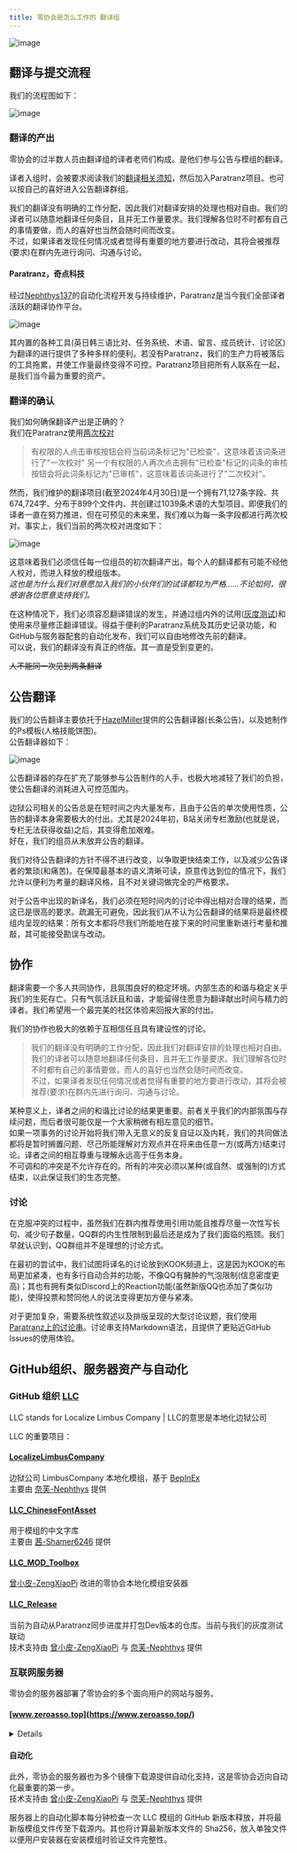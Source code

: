 ```yaml
---
title: 零协会是怎么工作的 翻译组
---
```


![image](/img/workflow/zhmb.png)

## 翻译与提交流程

我们的流程图如下：

![image](/img/page/Snipaste_2023-06-22_21-15-45.png)

### 翻译的产出

零协会的过半数人员由翻译组的译者老师们构成。是他们参与公告与模组的翻译。

译者入组时，会被要求阅读我们的[翻译相关须知](https://www.zeroasso.top/docs/category/%E5%85%B3%E4%BA%8E%E6%B1%89%E5%8C%96)，然后加入Paratranz项目。也可以按自己的喜好进入公告翻译群组。

我们的翻译没有明确的工作分配，因此我们对翻译安排的处理也相对自由。我们的译者可以随意地翻译任何条目，且并无工作量要求。我们理解各位时不时都有自己的事情要做，而人的喜好也当然会随时间而改变。  
不过，如果译者发现任何情况或者觉得有重要的地方要进行改动，其将会被推荐(要求)在群内先进行询问、沟通与讨论。

#### Paratranz，奇点科技

经过[Nephthys137](https://github.com/Nephthys137)的自动化流程开发与持续维护，Paratranz是当今我们全部译者活跃的翻译协作平台。

![image](/img/workflow/useofprz.png)

其内置的各种工具(英日韩三语比对、任务系统、术语、留言、成员统计、讨论区)为翻译的进行提供了多种多样的便利。若没有Paratranz，我们的生产力将被落后的工具拖累，并使工作量最终变得不可控。Paratranz项目把所有人联系在一起，是我们当今最为重要的资产。

### 翻译的确认

我们如何确保翻译产出是正确的？  
我们在Paratranz使用[两次校对](https://www.zeroasso.top/docs/translate/Par#%E4%B8%A4%E6%AC%A1%E6%A0%A1%E5%AF%B9)

> 有权限的人点击审核按钮会将当前词条标记为"已检查"，这意味着该词条进行了"一次校对" 另一个有权限的人再次点击拥有"已检查"标记的词条的审核按钮会将此词条标记为"已审核"，这意味着该词条进行了"二次校对"。

然而，我们维护的翻译项目(截至2024年4月30日)是一个拥有71,127条字段、共674,724字、分布于899个文件内、共创建过1039条术语的大型项目。即便我们的译者一直在努力推进，但在可预见的未来里，我们难以为每一条字段都进行两次校对。事实上，我们当前的两次校对进度如下：

![image](/img/workflow/progress.png)

这意味着我们必须信任每一位组员的初次翻译产出。每个人的翻译都有可能不经他人校对，而进入释放的模组版本。  
*这也是为什么我们对意愿加入我们的小伙伴们的试译都较为严格……不论如何，很感谢各位愿意支持我们。*

在这种情况下，我们必须容忍翻译错误的发生，并通过组内外的试用\([灰度测试](https://www.zeroasso.top/docs/community/llcdev)\)和使用来尽量修正翻译错误。得益于便利的Paratranz系统及其历史记录功能，和GitHub与服务器配套的自动化发布，我们可以自由地修改先前的翻译。  
可以说，我们的翻译没有真正的终版。其一直是受到变更的。

~~人不能同一次见到两条翻译~~

## 公告翻译

我们的公告翻译主要依托于[HazelMiller](https://github.com/miracrimson)提供的公告翻译器(长条公告)，以及她制作的Ps模板(人格技能饼图)。  
公告翻译器如下：

![image](/img/workflow/announcetranslator2.png)

公告翻译器的存在扩充了能够参与公告制作的人手，也极大地减轻了我们的负担，使公告翻译的消耗进入可控范围内。

边狱公司相关的公告总是在短时间之内大量发布，且由于公告的单次使用性质，公告的翻译本身需要极大的付出。尤其是2024年初，B站关闭专栏激励(也就是说，专栏无法获得收益)之后，其变得愈加艰难。  
好在，我们的组员从未放弃公告的翻译。

我们对待公告翻译的方针不得不进行改变，以争取更快结束工作，以及减少公告译者的繁琐(和痛苦)。在保障最基本的语义清晰可读，原意传达到位的情况下，我们允许以便利为考量的翻译风格，且不对关键词做完全的严格要求。

对于公告中出现的新译名，我们必须在短时间内的讨论中得出相对合理的结果，而这已是很高的要求。疏漏无可避免，因此我们从不认为公告翻译的结果将是最终模组内呈现的结果：所有文本都将尽我们所能地在接下来的时间里重新进行考量和推敲，其可能接受勘误与改动。

## 协作

翻译需要一个多人共同协作，且氛围良好的稳定环境。内部生态的和谐与稳定关乎我们的生死存亡。只有气氛活跃且和谐，才能留得住愿意为翻译献出时间与精力的译者。我们希望用一个最完美的社区体验来回报大家的付出。

我们的协作也极大的依赖于互相信任且具有建设性的讨论。

> 我们的翻译没有明确的工作分配，因此我们对翻译安排的处理也相对自由。我们的译者可以随意地翻译任何条目，且并无工作量要求。我们理解各位时不时都有自己的事情要做，而人的喜好也当然会随时间而改变。  
> 不过，如果译者发现任何情况或者觉得有重要的地方要进行改动，其将会被推荐(要求)在群内先进行询问、沟通与讨论。

某种意义上，译者之间的和谐比讨论的结果更重要。前者关乎我们的内部氛围与存续问题，而后者很可能仅是一个大家稍微有相左意见的细节。  
如果一项事务的讨论开始将我们带入无意义的反复自证以及内耗，我们的共同做法都将是暂时搁置问题、尽己所能理解对方观点并在将来由任意一方(或两方)结束讨论。译者之间的相互尊重与理解永远高于任务本身。  
不可调和的冲突是不允许存在的。所有的冲突必须以某种(或自然、或强制的)方式结束，以此保证我们的生态完整。

### 讨论

在克服冲突的过程中，虽然我们在群内推荐使用引用功能且推荐尽量一次性写长句、减少句子数量，QQ群的内生性限制到最后还是成为了我们面临的瓶颈。我们早就认识到，QQ群组并不是理想的讨论方式。

在最初的尝试中，我们试图将译名的讨论放到KOOK频道上，这是因为KOOK的布局更加紧凑，也有多行自动合并的功能，不像QQ有臃肿的气泡限制(信息密度更高)；其也有拥有类似Discord上的Reaction功能(虽然新版QQ也添加了类似功能)，使得投票和赞同他人的说法变得更加方便与紧凑。

对于更加复杂，需要系统性叙述以及排版呈现的大型讨论议题，我们使用[Paratranz上的讨论串](https://paratranz.cn/projects/6860/issues)。讨论串支持Markdown语法，且提供了更贴近GitHub Issues的使用体验。

## GitHub组织、服务器资产与自动化

### GitHub 组织 [LLC](https://github.com/LocalizeLimbusCompany)

LLC stands for Localize Limbus Company | LLC的意思是本地化边狱公司

LLC 的重要项目：

#### [LocalizeLimbusCompany](https://github.com/LocalizeLimbusCompany/LocalizeLimbusCompany)

边狱公司 LimbusCompany 本地化模组，基于 [BepInEx](https://github.com/BepInEx/BepInEx)  
主要由 [奈芙-Nephthys](https://github.com/Nephthys137) 提供

#### [LLC_ChineseFontAsset](https://github.com/LocalizeLimbusCompany/LLC_ChineseFontAsset)

用于模组的中文字库  
主要由 [茜-Shamer6246](https://github.com/Shamer6246) 提供

#### [LLC\_MOD\_Toolbox](https://github.com/LocalizeLimbusCompany/LLC_MOD_Toolbox)

[曾小皮-ZengXiaoPi](https://github.com/ZengXiaoPi) 改进的零协会本地化模组安装器

#### [LLC\_Release](https://github.com/LocalizeLimbusCompany/LLC_Release)

当前为自动从Paratranz同步进度并打包Dev版本的仓库。当前与我们的灰度测试联动  
技术支持由 [曾小皮-ZengXiaoPi](https://github.com/ZengXiaoPi) 与 [奈芙-Nephthys](https://github.com/Nephthys137) 提供

### 互联网服务器

零协会的服务器部署了零协会的多个面向用户的网站与服务。  

#### [www.zeroasso.top](https://www.zeroasso.top/)

<details>

零协会的门户，Docasaurus文档站。记录了关于安装、风格、翻译以及工作流程等绝大多数重要信息。  
技术支持由 [曾小皮-ZengXiaoPi](https://github.com/ZengXiaoPi) 提供

</details>

#### 自动化

此外，零协会的服务器也为多个镜像下载源提供自动化支持，这是零协会迈向自动化最重要的第一步。  
技术支持由 [曾小皮-ZengXiaoPi](https://github.com/ZengXiaoPi) 与 [奈芙-Nephthys](https://github.com/Nephthys137) 提供

服务器上的自动化脚本每分钟检查一次 LLC 模组的 GitHub 新版本释放，并将最新版模组文件传至下载源内。其也将计算最新版本文件的 Sha256，放入单独文件以便用户安装器在安装模组时验证文件完整性。